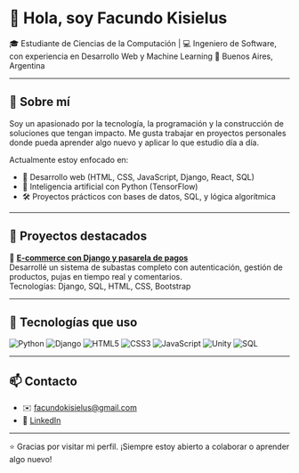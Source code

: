 # 👋 Hola, soy Facundo Kisielus

🎓 Estudiante de Ciencias de la Computación | 💻 Ingeniero de Software, con experiencia en Desarrollo Web y Machine Learning
📍 Buenos Aires, Argentina  

---

## 🚀 Sobre mí

Soy un apasionado por la tecnología, la programación y la construcción de soluciones que tengan impacto. Me gusta trabajar en proyectos personales donde pueda aprender algo nuevo y aplicar lo que estudio día a día.

Actualmente estoy enfocado en:

- 🔨 Desarrollo web (HTML, CSS, JavaScript, Django, React, SQL)
- 🤖 Inteligencia artificial con Python (TensorFlow)
- 🛠️ Proyectos prácticos con bases de datos, SQL, y lógica algorítmica

---

## 📂 Proyectos destacados

🔗 **[E-commerce con Django y pasarela de pagos](https://github.com/facuxrv/worldbuy-auction-platform)**  
Desarrollé un sistema de subastas completo con autenticación, gestión de productos, pujas en tiempo real y comentarios.  
Tecnologías: Django, SQL, HTML, CSS, Bootstrap

---

## 🧰 Tecnologías que uso

![Python](https://img.shields.io/badge/Python-3776AB?style=flat&logo=python&logoColor=white)
![Django](https://img.shields.io/badge/Django-092E20?style=flat&logo=django&logoColor=white)
![HTML5](https://img.shields.io/badge/HTML5-E34F26?style=flat&logo=html5&logoColor=white)
![CSS3](https://img.shields.io/badge/CSS3-1572B6?style=flat&logo=css3&logoColor=white)
![JavaScript](https://img.shields.io/badge/JavaScript-F7DF1E?style=flat&logo=javascript&logoColor=black)
![Unity](https://img.shields.io/badge/Unity-100000?style=flat&logo=unity&logoColor=white)
![SQL](https://img.shields.io/badge/SQL-4479A1?style=flat&logo=postgresql&logoColor=white)

---

## 📫 Contacto

- ✉️ facundokisielus@gmail.com  
- 💼 [LinkedIn](https://www.linkedin.com/in/facundo-kisielus-39819a228/)  

---

⭐ Gracias por visitar mi perfil. ¡Siempre estoy abierto a colaborar o aprender algo nuevo!
